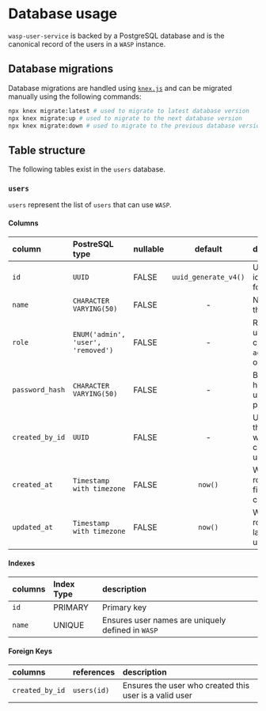 # Database usage

`wasp-user-service` is backed by a PostgreSQL database and is the canonical record of the users in a `WASP` instance.

## Database migrations

Database migrations are handled using [`knex.js`](https://knexjs.org/) and can be migrated manually using the following commands:

```sh
npx knex migrate:latest # used to migrate to latest database version
npx knex migrate:up # used to migrate to the next database version
npx knex migrate:down # used to migrate to the previous database version
```

## Table structure

The following tables exist in the `users` database.

### `users`

`users` represent the list of `users` that can use `WASP`.

#### Columns

| column          | PostreSQL type                     | nullable |       default        | description                                                 |
| :-------------- | :--------------------------------- | :------- | :------------------: | :---------------------------------------------------------- |
| `id`            | `UUID`                             | FALSE    | `uuid_generate_v4()` | Unique identifier for the `user`                            |
| `name`          | `CHARACTER VARYING(50)`            | FALSE    |          -           | Name of the user                                            |
| `role`          | `ENUM('admin', 'user', 'removed')` | FALSE    |          -           | Role for the user which can be `admin`, `user` or `removed` |
| `password_hash` | `CHARACTER VARYING(50)`            | FALSE    |          -           | Bcrypt hash of the user's password                          |
| `created_by_id` | `UUID`                             | FALSE    |          -           | User Id of the user who created this user                   |
| `created_at`    | `Timestamp with timezone`          | FALSE    |       `now()`        | When the row was first created                              |
| `updated_at`    | `Timestamp with timezone`          | FALSE    |       `now()`        | When the row was last updated                               |

#### Indexes

| columns | Index Type | description                                       |
| :------ | :--------- | :------------------------------------------------ |
| `id`    | PRIMARY    | Primary key                                       |
| `name`  | UNIQUE     | Ensures user names are uniquely defined in `WASP` |

#### Foreign Keys

| columns         | references  | description                                            |
| :-------------- | :---------- | :----------------------------------------------------- |
| `created_by_id` | `users(id)` | Ensures the user who created this user is a valid user |
